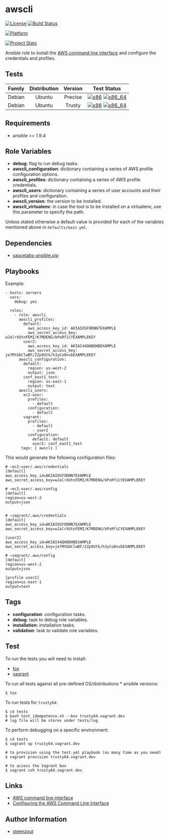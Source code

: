 # awscli

[![License](https://img.shields.io/badge/license-New%20BSD-blue.svg?style=flat)](https://raw.githubusercontent.com/saucelabs-ansible/awscli/master/LICENSE)
[![Build Status](https://travis-ci.org/saucelabs-ansible/awscli.svg?branch=master)](https://travis-ci.org/saucelabs-ansible/awscli)

[![Platform](http://img.shields.io/badge/platform-ubuntu-dd4814.svg?style=flat)](#)

[![Project Stats](https://www.openhub.net/p/saucelabs-ansible-awscli/widgets/project_thin_badge.gif)](https://www.openhub.net/p/saucelabs-ansible-awscli/)

Ansible role to install the [AWS command line interface](http://docs.aws.amazon.com/cli/latest/userguide/cli-chap-welcome.html) and
configure the credentials and profiles.


## Tests

| Family | Distribution | Version | Test Status |
|:-:|:-:|:-:|:-:|
| Debian | Ubuntu  | Precise | [![x86](http://img.shields.io/badge/x86_64-passed-006400.svg?style=flat)](#) [![x86_64](http://img.shields.io/badge/x86_64-passed-006400.svg?style=flat)](#) |
| Debian | Ubuntu  | Trusty  | [![x86](http://img.shields.io/badge/x86_64-passed-006400.svg?style=flat)](#) [![x86_64](http://img.shields.io/badge/x86_64-passed-006400.svg?style=flat)](#) |


## Requirements

- ansible >= 1.9.4


## Role Variables

- **debug**: flag to run debug tasks.
- **awscli_configuration**: dictionary containing a series of AWS profile configuration options.
- **awscli_profiles**: dictionary containing a series of AWS profile credentials.
- **awscli_users**: dictionary containing a series of user accounts and
                    their profiles and configuration.
- **awscli_version**: the version to be installed.
- **awscli_virtualenv**: in case the tool is to be installed on a virtualenv,
                         use this parameter to specify the path.

Unless stated otherwise
a default value is provided for each of the variables mentioned above
in `defaults/main.yml`.


## Dependencies

- [saucelabs-ansible.pip](https://github.com/saucelabs-ansible/pip)


## Playbooks

Example:

    - hosts: servers
      vars:
        debug: yes

      roles:
        - role: awscli
          awscli_profiles:
            default:
              aws_access_key_id: AKIAIOSFODNN7EXAMPLE
              aws_secret_access_key: wJalrXUtnFEMI/K7MDENG/bPxRfiCYEXAMPLEKEY
            user2:
              aws_access_key_id: AKIAI44QH8DHBEXAMPLE
              aws_secret_access_key: je7MtGbClwBF/2Zp9Utk/h3yCo8nvbEXAMPLEKEY
          awscli_configuration:
            default:
              region: us-west-2
              output: json
            conf_east1_text:
              region: us-east-1
              output: text
          awscli_users:
            ec2-user:
              profiles:
                - default
              configuration:
                - default
            vagrant:
              profiles:
                - default
                - user2
              configuration:
                default: default
                user2: conf_east1_text
           tags: [ awscli ]

This would generate the following configuration files:

    # ~ec2-user/.aws/credentials
    [default]
    aws_access_key_id=AKIAIOSFODNN7EXAMPLE
    aws_secret_access_key=wJalrXUtnFEMI/K7MDENG/bPxRfiCYEXAMPLEKEY

    # ~ec2-user/.aws/config
    [default]
    region=us-west-2
    output=json


    # ~vagrant/.aws/credentials
    [default]
    aws_access_key_id=AKIAIOSFODNN7EXAMPLE
    aws_secret_access_key=wJalrXUtnFEMI/K7MDENG/bPxRfiCYEXAMPLEKEY

    [user2]
    aws_access_key_id=AKIAI44QH8DHBEXAMPLE
    aws_secret_access_key=je7MtGbClwBF/2Zp9Utk/h3yCo8nvbEXAMPLEKEY

    # ~vagrant/.aws/config
    [default]
    region=us-west-2
    output=json

    [profile user2]
    region=us-east-1
    output=text


## Tags

- **configuration**: configuration tasks.
- **debug**: task to debug role variables.
- **installation**: installation tasks.
- **validation**: task to validate role variables.


## Test

To run the tests you will need to install:

- [tox](https://tox.readthedocs.org/)
- [vagrant](https://www.vagrantup.com/)

To run all tests against all pre-defined OS/distributions * ansible versions:

```
$ tox
```

To run tests for `trusty64`:

```
$ cd tests
$ bash test_idempotence.sh --box trusty64.vagrant.dev
# log file will be stores under tests/log
```

To perform debugging on a specific environment:

```
$ cd tests
$ vagrant up trusty64.vagrant.dev

# to provision using the test.yml playbook (as many time as you need)
$ vagrant provision trusty64.vagrant.dev

# to access the Vagrant box
$ vagrant ssh trusty64.vagrant.dev
```


## Links

- [AWS command line interface](http://docs.aws.amazon.com/cli/latest/userguide/cli-chap-welcome.html)
- [Configuring the AWS Command Line Interface](http://docs.aws.amazon.com/cli/latest/userguide/cli-chap-getting-started.html)


## Author Information

- [steenzout](https://github.com/steenzout/)
